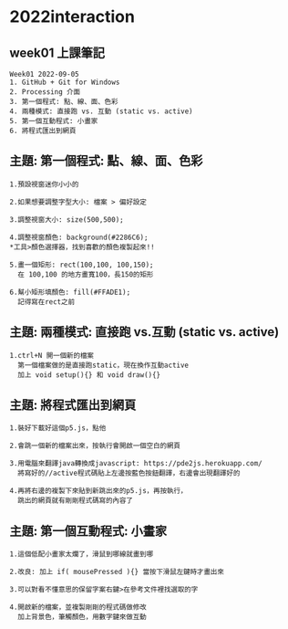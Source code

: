 # 2022interaction 

## week01 上課筆記

```
Week01 2022-09-05
1. GitHub + Git for Windows
2. Processing 介面
3. 第一個程式: 點、線、面、色彩
4. 兩種模式: 直接跑 vs. 互動 (static vs. active)
5. 第一個互動程式: 小畫家
6. 將程式匯出到網頁
```
## 主題: 第一個程式: 點、線、面、色彩
```
1.預設視窗迷你小小的

2.如果想要調整字型大小: 檔案 > 偏好設定

3.調整視窗大小: size(500,500);

4.調整視窗顏色: background(#2286C6);
*工具>顏色選擇器，找到喜歡的顏色複製起來!!

5.畫一個矩形: rect(100,100, 100,150);
  在 100,100 的地方畫寬100，長150的矩形
  
6.幫小矩形填顏色: fill(#FFADE1);
  記得寫在rect之前
```

## 主題: 兩種模式: 直接跑 vs.互動 (static vs. active)
```
1.ctrl+N 開一個新的檔案
  第一個檔案做的是直接跑static，現在換作互動active
  加上 void setup(){} 和 void draw(){}
```

## 主題: 將程式匯出到網頁
```
1.裝好下載好這個p5.js，點他

2.會跳一個新的檔案出來，按執行會開啟一個空白的網頁

3.用電腦來翻譯java轉換成javascript: https://pde2js.herokuapp.com/
  將寫好的//active程式碼貼上左邊按藍色按鈕翻譯，右邊會出現翻譯好的

4.再將右邊的複製下來貼到新跳出來的p5.js，再按執行，
  跳出的網頁就有剛剛程式碼寫的內容了
```

## 主題: 第一個互動程式: 小畫家
```
1.這個低配小畫家太爛了，滑鼠到哪線就畫到哪

2.改良: 加上 if( mousePressed ){} 當按下滑鼠左鍵時才畫出來

3.可以對看不懂意思的保留字案右鍵>在參考文件裡找選取的字

4.開啟新的檔案，並複製剛剛的程式碼做修改
  加上背景色，筆觸顏色，用數字鍵來做互動
```
